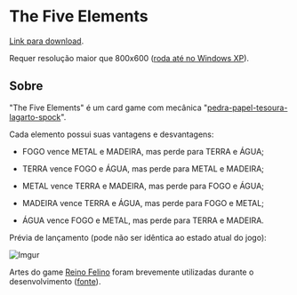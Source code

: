 # The Five Elements

[Link para download](https://mega.nz/file/7Il1nCQL#tVIu_M89FQP56fBuvdT6hCR8SQEhDYwF96Ho69SOOow).

Requer resolução maior que 800x600 ([roda até no Windows XP](https://i.imgur.com/BWv0DGf.png)).

## Sobre

"The Five Elements" é um card game com mecânica "[pedra-papel-tesoura-lagarto-spock](https://www.google.com/search?q=rock+paper+scissors+lizard+spock)".

Cada elemento possui suas vantagens e desvantagens:

* FOGO vence METAL e MADEIRA, mas perde para TERRA e ÁGUA;

* TERRA vence FOGO e ÁGUA, mas perde para METAL e MADEIRA;

* METAL vence TERRA e MADEIRA, mas perde para FOGO e ÁGUA;

* MADEIRA vence TERRA e ÁGUA, mas perde para FOGO e METAL;

* ÁGUA vence FOGO e METAL, mas perde para TERRA e MADEIRA.

Prévia de lançamento (pode não ser idêntica ao estado atual do jogo):

![Imgur](https://i.imgur.com/Xg6ySCh.png)

Artes do game [Reino Felino](https://mewmewdevart.itch.io/reino-felino) foram brevemente utilizadas durante o desenvolvimento ([fonte](https://i.imgur.com/CKqzohW.png)).
